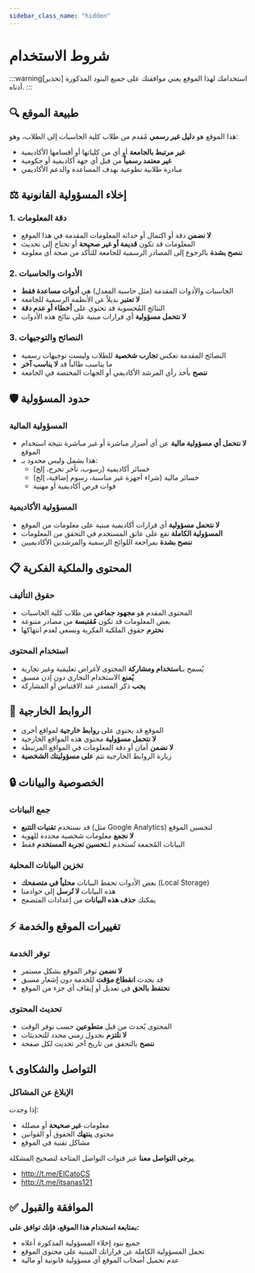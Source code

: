 ```yaml
---
sidebar_class_name: "hidden"
---
```


# شروط الاستخدام

:::warning[تحذير]
استخدامك لهذا الموقع يعني موافقتك على جميع البنود المذكورة أدناه.
:::

## 🔍 طبيعة الموقع

هذا الموقع هو **دليل غير رسمي** مُقدم من طلاب كلية الحاسبات إلى الطلاب، وهو:
- **غير مرتبط بالجامعة** أو أي من كلياتها أو أقسامها الأكاديمية
- **غير معتمد رسمياً** من قبل أي جهة أكاديمية أو حكومية
- مبادرة طلابية تطوعية بهدف المساعدة والدعم الأكاديمي

## ⚖️ إخلاء المسؤولية القانونية

### 1. دقة المعلومات
- **لا نضمن** دقة أو اكتمال أو حداثة المعلومات المقدمة في هذا الموقع
- المعلومات قد تكون **قديمة أو غير صحيحة** أو تحتاج إلى تحديث
- **ننصح بشدة** بالرجوع إلى المصادر الرسمية للجامعة للتأكد من صحة أي معلومة

### 2. الأدوات والحاسبات
- الحاسبات والأدوات المقدمة (مثل حاسبة المعدل) هي **أدوات مساعدة فقط**
- **لا تعتبر** بديلاً عن الأنظمة الرسمية للجامعة
- النتائج المُحسوبة قد تحتوي على **أخطاء أو عدم دقة**
- **لا نتحمل مسؤولية** أي قرارات مبنية على نتائج هذه الأدوات

### 3. النصائح والتوجيهات
- النصائح المقدمة تعكس **تجارب شخصية** للطلاب وليست توجيهات رسمية
- ما يناسب طالباً قد **لا يناسب آخر**
- **ننصح** بأخذ رأي المرشد الأكاديمي أو الجهات المختصة في الجامعة

## 🛡️ حدود المسؤولية

### المسؤولية المالية
- **لا نتحمل أي مسؤولية مالية** عن أي أضرار مباشرة أو غير مباشرة نتيجة استخدام الموقع
- هذا يشمل وليس محدود بـ:
  - خسائر أكاديمية (رسوب، تأخر تخرج، إلخ)
  - خسائر مالية (شراء أجهزة غير مناسبة، رسوم إضافية، إلخ)
  - فوات فرص أكاديمية أو مهنية

### المسؤولية الأكاديمية
- **لا نتحمل مسؤولية** أي قرارات أكاديمية مبنية على معلومات من الموقع
- **المسؤولية الكاملة** تقع على عاتق المستخدم في التحقق من المعلومات
- **ننصح بشدة** بمراجعة اللوائح الرسمية والمرشدين الأكاديميين

## 📋 المحتوى والملكية الفكرية

### حقوق التأليف
- المحتوى المقدم هو **مجهود جماعي** من طلاب كلية الحاسبات
- بعض المعلومات قد تكون **مُقتبسة** من مصادر متنوعة
- **نحترم** حقوق الملكية الفكرية ونسعى لعدم انتهاكها

### استخدام المحتوى
- يُسمح بـ**استخدام ومشاركة** المحتوى لأغراض تعليمية وغير تجارية
- **يُمنع** الاستخدام التجاري دون إذن مسبق
- **يجب** ذكر المصدر عند الاقتباس أو المشاركة

## 🔗 الروابط الخارجية

- الموقع قد يحتوي على **روابط خارجية** لمواقع أخرى
- **لا نتحمل مسؤولية** محتوى هذه المواقع الخارجية
- **لا نضمن** أمان أو دقة المعلومات في المواقع المرتبطة
- زيارة الروابط الخارجية تتم **على مسؤوليتك الشخصية**

## 🔒 الخصوصية والبيانات

### جمع البيانات
- قد نستخدم **تقنيات التتبع** (مثل Google Analytics) لتحسين الموقع
- **لا نجمع** معلومات شخصية محددة للهوية
- البيانات المُجمعة تُستخدم لـ**تحسين تجربة المستخدم** فقط

### تخزين البيانات المحلية
- بعض الأدوات تحفظ البيانات **محلياً في متصفحك** (Local Storage)
- هذه البيانات **لا تُرسل** إلى خوادمنا
- يمكنك **حذف هذه البيانات** من إعدادات المتصفح

## ⚡ تغييرات الموقع والخدمة

### توفر الخدمة
- **لا نضمن** توفر الموقع بشكل مستمر
- قد يحدث **انقطاع مؤقت** للخدمة دون إشعار مسبق
- **نحتفظ بالحق** في تعديل أو إيقاف أي جزء من الموقع

### تحديث المحتوى
- المحتوى يُحدث من قبل **متطوعين** حسب توفر الوقت
- **لا نلتزم** بجدول زمني محدد للتحديثات
- **ننصح** بالتحقق من تاريخ آخر تحديث لكل صفحة

## 📞 التواصل والشكاوى

### الإبلاغ عن المشاكل
إذا وجدت:
- معلومات **غير صحيحة** أو مضللة
- محتوى **ينتهك** الحقوق أو القوانين
- مشاكل تقنية في الموقع

**يرجى التواصل معنا** عبر قنوات التواصل المتاحة لتصحيح المشكلة.

- http://t.me/ElCatoCS
- http://t.me/itsanas121

## ✅ الموافقة والقبول

**بمتابعة استخدام هذا الموقع، فإنك توافق على:**
- جميع بنود إخلاء المسؤولية المذكورة أعلاه
- تحمل المسؤولية الكاملة عن قراراتك المبنية على محتوى الموقع
- عدم تحميل أصحاب الموقع أي مسؤولية قانونية أو مالية
